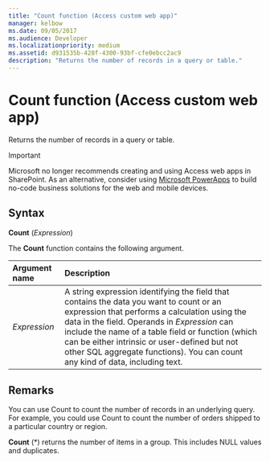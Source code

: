 ```yaml
---
title: "Count function (Access custom web app)" 
manager: kelbow
ms.date: 09/05/2017
ms.audience: Developer
ms.localizationpriority: medium
ms.assetid: d931535b-428f-4300-93bf-cfe0ebcc2ac9
description: "Returns the number of records in a query or table."
---
```


# Count function (Access custom web app)

Returns the number of records in a query or table.
  
> [!IMPORTANT]
> Microsoft no longer recommends creating and using Access web apps in SharePoint. As an alternative, consider using [Microsoft PowerApps](https://powerapps.microsoft.com/) to build no-code business solutions for the web and mobile devices.
  
## Syntax

**Count** (*Expression*)
  
The **Count** function contains the following argument.
  
|**Argument name**|**Description**|
|:-----|:-----|
| *Expression*  <br/> |A string expression identifying the field that contains the data you want to count or an expression that performs a calculation using the data in the field. Operands in *Expression* can include the name of a table field or function (which can be either intrinsic or user-defined but not other SQL aggregate functions). You can count any kind of data, including text.  <br/> |
   
## Remarks

You can use Count to count the number of records in an underlying query. For example, you could use Count to count the number of orders shipped to a particular country or region.
  
**Count** (\*) returns the number of items in a group. This includes NULL values and duplicates.
